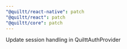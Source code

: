 ```yaml
---
"@quiltt/react-native": patch
"@quiltt/react": patch
"@quiltt/core": patch
---
```


Update session handling in QuilttAuthProvider
